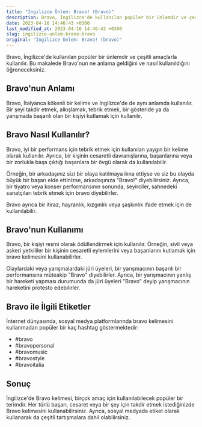```yaml
---
title: "İngilizce Ünlem: Bravo! (Bravo)"
description: Bravo, İngilizce'de kullanılan popüler bir ünlemdir ve çeşitli amaçlarla kullanılır. Bu makalede Bravo'nun ne anlama geldiğini ve nasıl kullanıldığını öğreneceksiniz.
date: 2023-04-16 14:46:43 +0300
last_modified_at: 2023-04-16 14:46:43 +0300
slug: ingilizce-unlem-bravo-bravo
original: "İngilizce Ünlem: Bravo! (bravo)"
---
```

Bravo, İngilizce'de kullanılan popüler bir ünlemdir ve çeşitli amaçlarla kullanılır. Bu makalede Bravo'nun ne anlama geldiğini ve nasıl kullanıldığını öğreneceksiniz.

## Bravo'nun Anlamı

Bravo, İtalyanca kökenli bir kelime ve İngilizce'de de aynı anlamda kullanılır. Bir şeyi takdir etmek, alkışlamak, tebrik etmek, bir gösteride ya da yarışmada başarılı olan bir kişiyi kutlamak için kullanılır.

## Bravo Nasıl Kullanılır?

Bravo, iyi bir performans için tebrik etmek için kullanılan yaygın bir kelime olarak kullanılır. Ayrıca, bir kişinin cesaretli davranışlarına, başarılarına veya bir zorlukla başa çıktığı başarılara bir övgü olarak da kullanılabilir. 

Örneğin, bir arkadaşınız sizi bir olaya katılmaya ikna ettiyse ve siz bu olayda büyük bir başarı elde ettinizse, arkadaşınıza "Bravo!" diyebilirsiniz. Ayrıca, bir tiyatro veya konser performansının sonunda, seyirciler, sahnedeki sanatçıları tebrik etmek için bravo diyebilirler.

Bravo ayrıca bir itiraz, hayranlık, kızgınlık veya şaşkınlık ifade etmek için de kullanılabilir.

## Bravo'nun Kullanımı

Bravo, bir kişiyi resmi olarak ödüllendirmek için kullanılır. Örneğin, sivil veya askeri yetkililer bir kişinin cesaretli eylemlerini veya başarılarını kutlamak için bravo kelimesini kullanabilirler. 

Olaylardaki veya yarışmalardaki jüri üyeleri, bir yarışmacının başarılı bir performansına müteakip "Bravo" diyebilirler. Ayrıca, bir yarışmacının yanlış bir hareketi yapması durumunda da jüri üyeleri "Bravo" deyip yarışmacının hareketini protesto edebilirler.

## Bravo ile İlgili Etiketler

İnternet dünyasında, sosyal medya platformlarında bravo kelimesini kullanmadan popüler bir kaç hashtag göstermektedir:

 - #bravo 
 - #bravopersonal
 - #bravomusic
 - #bravostyle
 - #bravoitalia

## Sonuç

İngilizce'de Bravo kelimesi, birçok amaç için kullanılabilecek popüler bir terimdir. Her türlü başarı, cesaret veya bir şey için takdir etmek istediğinizde Bravo kelimesini kullanabilirsiniz. Ayrıca, sosyal medyada etiket olarak kullanarak da çeşitli tartışmalara dahil olabilirsiniz.